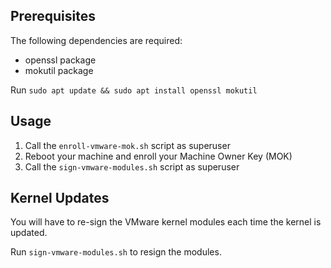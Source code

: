 ## Prerequisites

The following dependencies are required:

- openssl package
- mokutil package

Run `sudo apt update && sudo apt install openssl mokutil`

## Usage

1. Call the `enroll-vmware-mok.sh` script as superuser
2. Reboot your machine and enroll your Machine Owner Key (MOK)
3. Call the `sign-vmware-modules.sh` script as superuser

## Kernel Updates

You will have to re-sign the VMware kernel modules each time the kernel is updated.

Run `sign-vmware-modules.sh` to resign the modules.
